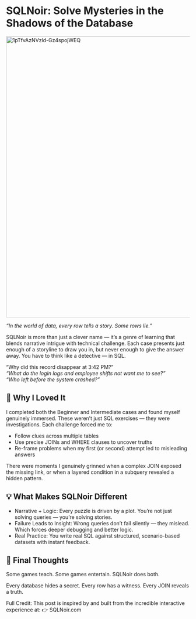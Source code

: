 # SQLNoir: Solve Mysteries in the Shadows of the Database

<img width="1376" height="768" alt="1pTfvAzNVzld-Gz4spojWEQ" src="https://github.com/user-attachments/assets/4df8b6a4-b23a-4605-a294-383bd228b183" />

_“In the world of data, every row tells a story. Some rows lie.”_

SQLNoir is more than just a clever name — it’s a genre of learning that blends narrative intrigue with technical challenge. Each case presents just enough of a storyline to draw you in, but never enough to give the answer away. You have to think like a detective — in SQL.

“Why did this record disappear at 3:42 PM?”  
_“What do the login logs and employee shifts not want me to see?”_  
_“Who left before the system crashed?”_  

## 🎯 Why I Loved It

I completed both the Beginner and Intermediate cases and found myself genuinely immersed. These weren’t just SQL exercises — they were investigations. Each challenge forced me to:

- Follow clues across multiple tables
- Use precise JOINs and WHERE clauses to uncover truths
- Re-frame problems when my first (or second) attempt led to misleading answers

There were moments I genuinely grinned when a complex JOIN exposed the missing link, or when a layered condition in a subquery revealed a hidden pattern.

## 💡 What Makes SQLNoir Different

- Narrative + Logic: Every puzzle is driven by a plot. You’re not just solving queries — you’re solving stories.
- Failure Leads to Insight: Wrong queries don’t fail silently — they mislead. Which forces deeper debugging and better logic.
- Real Practice: You write real SQL against structured, scenario-based datasets with instant feedback.
  
## 📌 Final Thoughts

Some games teach. Some games entertain. SQLNoir does both.

Every database hides a secret.
Every row has a witness.
Every JOIN reveals a truth.


Full Credit:
This post is inspired by and built from the incredible interactive experience at:
👉 SQLNoir.com
